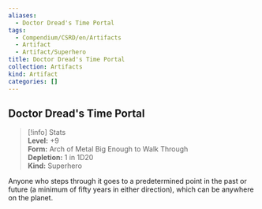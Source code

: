 ```yaml
---
aliases:
  - Doctor Dread's Time Portal
tags:
  - Compendium/CSRD/en/Artifacts
  - Artifact
  - Artifact/Superhero
title: Doctor Dread's Time Portal
collection: Artifacts
kind: Artifact
categories: []
---
```

## Doctor Dread's Time Portal  
>[!info] Stats  
> **Level:** +9  
> **Form:** Arch of Metal Big Enough to Walk Through  
> **Depletion:** 1 in 1D20  
> **Kind:** Superhero
  
Anyone who steps through it goes to a predetermined point in the past or future (a minimum of fifty years in either direction), which can be anywhere on the planet.